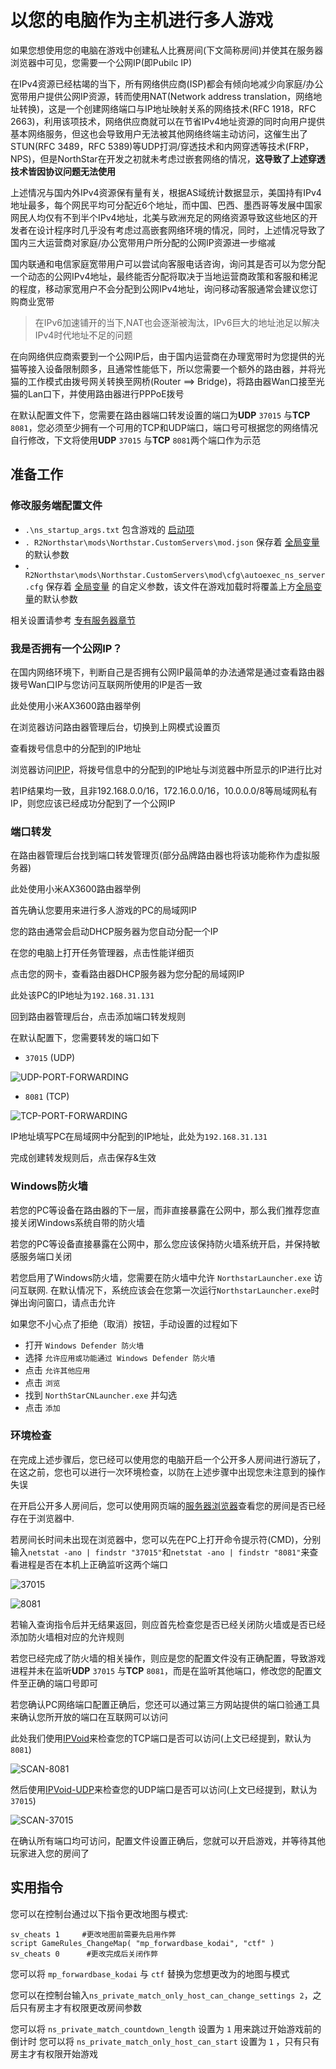 # 以您的电脑作为主机进行多人游戏

如果您想使用您的电脑在游戏中创建私人比赛房间(下文简称房间)并使其在服务器浏览器中可见，您需要一个公网IP(即Pubilc IP)

在IPv4资源已经枯竭的当下，所有网络供应商(ISP)都会有倾向地减少向家庭/办公宽带用户提供公网IP资源，转而使用NAT(Network address translation，网络地址转换)，这是一个创建网络端口与IP地址映射关系的网络技术(RFC 1918，RFC 2663)，利用该项技术，网络供应商就可以在节省IPv4地址资源的同时向用户提供基本网络服务，但这也会导致用户无法被其他网络终端主动访问，这催生出了STUN(RFC 3489，RFC 5389)等UDP打洞/穿透技术和内网穿透等技术(FRP，NPS)，但是NorthStar在开发之初就未考虑过嵌套网络的情况，**这导致了上述穿透技术皆因协议问题无法使用**

上述情况与国内外IPv4资源保有量有关，根据AS域统计数据显示，美国持有IPv4地址最多，每个网民平均可分配近6个地址，而中国、巴西、墨西哥等发展中国家网民人均仅有不到半个IPv4地址，北美与欧洲充足的网络资源导致这些地区的开发者在设计程序时几乎没有考虑过高嵌套网络环境的情况，同时，上述情况导致了国内三大运营商对家庭/办公宽带用户所分配的公网IP资源进一步缩减

国内联通和电信家庭宽带用户可以尝试向客服电话咨询，询问其是否可以为您分配一个动态的公网IPv4地址，最终能否分配将取决于当地运营商政策和客服和稀泥的程度，移动家宽用户不会分配到公网IPv4地址，询问移动客服通常会建议您订购商业宽带

> 在IPv6加速铺开的当下,NAT也会逐渐被淘汰，IPv6巨大的地址池足以解决IPv4时代地址不足的问题

在向网络供应商索要到一个公网IP后，由于国内运营商在办理宽带时为您提供的光猫等接入设备限制颇多，且通常性能低下，所以您需要一个额外的路由器，并将光猫的工作模式由拨号网关转换至网桥(Router ==> Bridge)，将路由器Wan口接至光猫的Lan口下，并使用路由器进行PPPoE拨号

在默认配置文件下，您需要在路由器端口转发设置的端口为**UDP** `37015` 与**TCP** `8081`，您必须至少拥有一个可用的TCP和UDP端口，端口号可根据您的网络情况自行修改，下文将使用**UDP** `37015` 与**TCP** `8081`两个端口作为示范

## 准备工作

### 修改服务端配置文件

* `.\ns_startup_args.txt` 
  包含游戏的 [启动项](./#startup-arguments)
* `. R2Northstar\mods\Northstar.CustomServers\mod.json` 
  保存着 [全局变量](./#convars) 的默认参数
* `. R2Northstar\mods\Northstar.CustomServers\mod\cfg\autoexec_ns_server.cfg` 
  保存着 [全局变量](./#convars) 的自定义参数，该文件在游戏加载时将覆盖上方[全局变量](./#convars)的默认参数

相关设置请参考 [专有服务器章节](../../hosting-a-server-with-northstar/dedicated-server/#convars)

### 我是否拥有一个公网IP？

在国内网络环境下，判断自己是否拥有公网IP最简单的办法通常是通过查看路由器拨号Wan口IP与您访问互联网所使用的IP是否一致

此处使用小米AX3600路由器举例

在浏览器访问路由器管理后台，切换到上网模式设置页

查看拨号信息中的分配到的IP地址

浏览器访问[IPIP](http://myip.ipip.net/)，将拨号信息中的分配到的IP地址与浏览器中所显示的IP进行比对

若IP结果均一致，且非192.168.0.0/16，172.16.0.0/16，10.0.0.0/8等局域网私有IP，则您应该已经成功分配到了一个公网IP


### 端口转发

在路由器管理后台找到端口转发管理页(部分品牌路由器也将该功能称作为虚拟服务器)

此处使用小米AX3600路由器举例

首先确认您要用来进行多人游戏的PC的局域网IP

您的路由通常会启动DHCP服务器为您自动分配一个IP

在您的电脑上打开任务管理器，点击性能详细页

点击您的网卡，查看路由器DHCP服务器为您分配的局域网IP

此处该PC的IP地址为`192.168.31.131`

回到路由器管理后台，点击添加端口转发规则

在默认配置下，您需要转发的端口如下

* `37015` (UDP)

![UDP-PORT-FORWARDING](https://wiki.northstar.cool/assets/UDP-PORT-FORWARDING.png)

* `8081` (TCP)

![TCP-PORT-FORWARDING](https://wiki.northstar.cool/assets/TCP-PORT-FORWARDING.png)

IP地址填写PC在局域网中分配到的IP地址，此处为`192.168.31.131`

完成创建转发规则后，点击保存&生效

### Windows防火墙

若您的PC等设备在路由器的下一层，而非直接暴露在公网中，那么我们推荐您直接关闭Windows系统自带的防火墙

若您的PC等设备直接暴露在公网中，那么您应该保持防火墙系统开启，并保持敏感服务端口关闭

若您启用了Windows防火墙，您需要在防火墙中允许 `NorthstarLauncher.exe` 访问互联网. 在默认情况下，系统应该会在您第一次运行`NorthstarLauncher.exe`时弹出询问窗口，请点击允许

如果您不小心点了拒绝（取消）按钮，手动设置的过程如下

* 打开 `Windows Defender 防火墙`
* 选择 `允许应用或功能通过 Windows Defender 防火墙`
* 点击 `允许其他应用`
* 点击 `浏览`
* 找到 `NorthStarCNLauncher.exe` 并勾选
* 点击 `添加`

### 环境检查

在完成上述步骤后，您已经可以使用您的电脑开启一个公开多人房间进行游玩了，在这之前，您也可以进行一次环境检查，以防在上述步骤中出现您未注意到的操作失误

在开启公开多人房间后，您可以使用网页端的[服务器浏览器](https://stats.northstar.cool)查看您的房间是否已经存在于浏览器中.

若房间长时间未出现在浏览器中，您可以先在PC上打开命令提示符(CMD)，分别输入`netstat -ano | findstr "37015"`和`netstat -ano | findstr "8081"`来查看进程是否在本机上正确监听这两个端口

![37015](https://wiki.northstar.cool/assets/37015.png)

![8081](https://wiki.northstar.cool/assets/8081.png)

若输入查询指令后并无结果返回，则应首先检查您是否已经关闭防火墙或是否已经添加防火墙相对应的允许规则

若您已经完成了防火墙的相关操作，则应是您的配置文件没有正确配置，导致游戏进程并未在监听**UDP** `37015` 与**TCP** `8081`，而是在监听其他端口，修改您的配置文件至正确的端口号即可

若您确认PC网络端口配置正确后，您还可以通过第三方网站提供的端口验通工具来确认您所开放的端口在互联网可以访问

此处我们使用[IPVoid](https://www.ipvoid.com/port-scan/)来检查您的TCP端口是否可以访问(上文已经提到，默认为 `8081`)

![SCAN-8081](https://wiki.northstar.cool/assets/SCAN-8081.png)

然后使用[IPVoid-UDP](https://www.ipvoid.com/udp-port-scan/)来检查您的UDP端口是否可以访问(上文已经提到，默认为 `37015`)

![SCAN-37015](https://wiki.northstar.cool/assets/SCAN-37015.png)

在确认所有端口均可访问，配置文件设置正确后，您就可以开启游戏，并等待其他玩家进入您的房间了

## 实用指令

您可以在控制台通过以下指令更改地图与模式:

```
sv_cheats 1     #更改地图前需要先启用作弊
script GameRules_ChangeMap( "mp_forwardbase_kodai", "ctf" )
sv_cheats 0      #更改完成后关闭作弊
```

您可以将 `mp_forwardbase_kodai` 与 `ctf` 替换为您想更改为的地图与模式 

您可以在控制台输入`ns_private_match_only_host_can_change_settings 2`，之后只有房主才有权限更改房间参数

您可以将 `ns_private_match_countdown_length` 设置为 `1` 用来跳过开始游戏前的倒计时
您可以将 `ns_private_match_only_host_can_start` 设置为 `1` ，只有只有房主才有权限开始游戏
